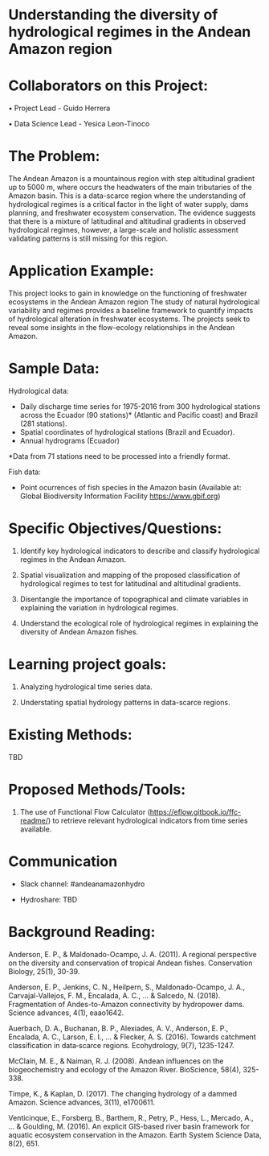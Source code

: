 # Understanding the diversity of hydrological regimes in the Andean Amazon region

# Collaborators on this Project:

•	Project Lead - Guido Herrera

•	Data Science Lead - Yesica Leon-Tinoco

# The Problem:

The Andean Amazon is a mountainous region with step altitudinal gradient up to 5000 m, where occurs the headwaters of the main tributaries of the Amazon basin. This is a data-scarce region where the understanding of hydrological regimes is a critical factor in the light of water supply, dams planning, and freshwater ecosystem conservation. The evidence suggests that there is a mixture of latitudinal and altitudinal gradients in observed hydrological regimes, however, a large-scale and holistic assessment validating patterns is still missing for this region. 

# Application Example:

This project looks to gain in knowledge on the functioning of freshwater ecosystems in the Andean Amazon region The study of natural hydrological variability and regimes provides a baseline framework to quantify impacts of hydrological alteration in freshwater ecosystems. The projects seek to reveal some insights in the flow-ecology relationships in the Andean Amazon.

# Sample Data: 

Hydrological data:

- Daily discharge time series for 1975-2016 from 300 hydrological stations across the  Ecuador (90 stations)* (Atlantic and Pacific coast) and Brazil (281 stations).
- Spatial coordinates of hydrological stations (Brazil and Ecuador).
- Annual hydrograms (Ecuador)

*Data from 71 stations need to be processed into a friendly format.

Fish data:

- Point ocurrences of fish species in the Amazon basin (Available at: Global Biodiversity Information Facility https://www.gbif.org)

# Specific Objectives/Questions: 

1. Identify key hydrological indicators to describe and classify hydrological regimes in the Andean Amazon.

2. Spatial visualization and mapping of the proposed classification of hydrological regimes to test for latitudinal and altitudinal gradients.

3. Disentangle the importance of topographical and climate variables in explaining the variation in hydrological regimes.

4. Understand the ecological role of hydrological regimes in explaining the diversity of Andean Amazon fishes.

# Learning project goals:

1. Analyzing hydrological time series data.

2. Understating spatial hydrology patterns in data-scarce regions.

# Existing Methods: 

TBD

# Proposed Methods/Tools:

1. The use of Functional Flow Calculator (https://eflow.gitbook.io/ffc-readme/) to retrieve relevant hydrological indicators from time series available. 

# Communication

- Slack channel: #andeanamazonhydro

- Hydroshare: TBD

# Background Reading: 

Anderson, E. P., & Maldonado-Ocampo, J. A. (2011). A regional perspective on the diversity and conservation of tropical Andean fishes. Conservation Biology, 25(1), 30-39.

Anderson, E. P., Jenkins, C. N., Heilpern, S., Maldonado-Ocampo, J. A., Carvajal-Vallejos, F. M., Encalada, A. C., ... & Salcedo, N. (2018). Fragmentation of Andes-to-Amazon connectivity by hydropower dams. Science advances, 4(1), eaao1642.

Auerbach, D. A., Buchanan, B. P., Alexiades, A. V., Anderson, E. P., Encalada, A. C., Larson, E. I., ... & Flecker, A. S. (2016). Towards catchment classification in data‐scarce regions. Ecohydrology, 9(7), 1235-1247.

McClain, M. E., & Naiman, R. J. (2008). Andean influences on the biogeochemistry and ecology of the Amazon River. BioScience, 58(4), 325-338.

Timpe, K., & Kaplan, D. (2017). The changing hydrology of a dammed Amazon. Science advances, 3(11), e1700611.

Venticinque, E., Forsberg, B., Barthem, R., Petry, P., Hess, L., Mercado, A., ... & Goulding, M. (2016). An explicit GIS-based river basin framework for aquatic ecosystem conservation in the Amazon. Earth System Science Data, 8(2), 651.

